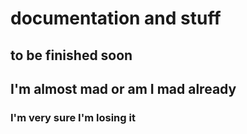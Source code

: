 # documentation and stuff

## to be finished soon

## I'm almost mad or am I mad already 

### I'm very sure I'm losing it 